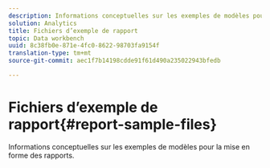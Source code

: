 ```yaml
---
description: Informations conceptuelles sur les exemples de modèles pour la mise en forme des rapports.
solution: Analytics
title: Fichiers d’exemple de rapport
topic: Data workbench
uuid: 8c38fb0e-871e-4fc0-8622-98703fa9154f
translation-type: tm+mt
source-git-commit: aec1f7b14198cdde91f61d490a235022943bfedb

---
```



# Fichiers d’exemple de rapport{#report-sample-files}

Informations conceptuelles sur les exemples de modèles pour la mise en forme des rapports.

